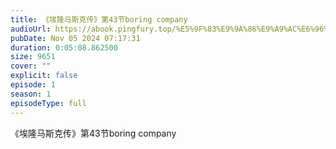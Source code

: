 ```yaml
---
title: 《埃隆马斯克传》第43节boring company
audioUrl: https://abook.pingfury.top/%E5%9F%83%E9%9A%86%E9%A9%AC%E6%96%AF%E5%85%8B%E4%BC%A0-44-%E7%AC%AC43%E8%8A%82boring%20company-xoxjwbss.mp3
pubDate: Nov 05 2024 07:17:31
duration: 0:05:08.862500
size: 9651
cover: ""
explicit: false
episode: 1
season: 1
episodeType: full
---
```

《埃隆马斯克传》第43节boring company